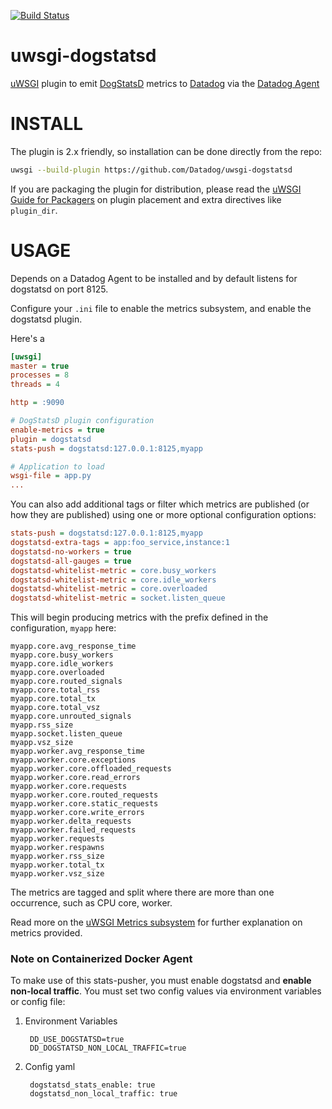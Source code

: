 [![Build Status](https://travis-ci.org/DataDog/uwsgi-dogstatsd.svg?branch=master)](https://travis-ci.org/DataDog/uwsgi-dogstatsd)

uwsgi-dogstatsd
===============

[uWSGI] plugin to emit [DogStatsD] metrics to [Datadog] via the [Datadog Agent]


INSTALL
=======

The plugin is 2.x friendly, so installation can be done directly from the repo:

```sh
uwsgi --build-plugin https://github.com/Datadog/uwsgi-dogstatsd
```

If you are packaging the plugin for distribution, please read the [uWSGI Guide for Packagers](http://projects.unbit.it/uwsgi/wiki/Guide4Packagers)
on plugin placement and extra directives like `plugin_dir`.

USAGE
=====

Depends on a Datadog Agent to be installed and by default listens for dogstatsd on port 8125.

Configure your `.ini` file to enable the metrics subsystem, and enable the dogstatsd plugin.

Here's a

```ini
[uwsgi]
master = true
processes = 8
threads = 4

http = :9090

# DogStatsD plugin configuration
enable-metrics = true
plugin = dogstatsd
stats-push = dogstatsd:127.0.0.1:8125,myapp

# Application to load
wsgi-file = app.py
...
```

You can also add additional tags or filter which metrics are published (or how they are published) using one or more optional configuration options:

```ini
stats-push = dogstatsd:127.0.0.1:8125,myapp
dogstatsd-extra-tags = app:foo_service,instance:1
dogstatsd-no-workers = true
dogstatsd-all-gauges = true
dogstatsd-whitelist-metric = core.busy_workers
dogstatsd-whitelist-metric = core.idle_workers
dogstatsd-whitelist-metric = core.overloaded
dogstatsd-whitelist-metric = socket.listen_queue
```

This will begin producing metrics with the prefix defined in the configuration, `myapp` here:

```console
myapp.core.avg_response_time
myapp.core.busy_workers
myapp.core.idle_workers
myapp.core.overloaded
myapp.core.routed_signals
myapp.core.total_rss
myapp.core.total_tx
myapp.core.total_vsz
myapp.core.unrouted_signals
myapp.rss_size
myapp.socket.listen_queue
myapp.vsz_size
myapp.worker.avg_response_time
myapp.worker.core.exceptions
myapp.worker.core.offloaded_requests
myapp.worker.core.read_errors
myapp.worker.core.requests
myapp.worker.core.routed_requests
myapp.worker.core.static_requests
myapp.worker.core.write_errors
myapp.worker.delta_requests
myapp.worker.failed_requests
myapp.worker.requests
myapp.worker.respawns
myapp.worker.rss_size
myapp.worker.total_tx
myapp.worker.vsz_size
```

The metrics are tagged and split where there are more than one occurrence, such as CPU core, worker.

Read more on the [uWSGI Metrics subsystem] for further explanation on metrics provided.

[Datadog]: http://www.datadog.com/
[Datadog Agent]: https://github.com/DataDog/dd-agent
[DogStatsD]: http://docs.datadoghq.com/guides/dogstatsd/
[uWSGI]: http://uwsgi-docs.readthedocs.org/
[uWSGI Metrics subsystem]: http://uwsgi-docs.readthedocs.org/en/latest/Metrics.html

### Note on Containerized Docker Agent
To make use of this stats-pusher, you must enable dogstatsd and **enable non-local traffic**. You must set two config values via environment variables or config file:
1. Environment Variables
    ```
     DD_USE_DOGSTATSD=true
     DD_DOGSTATSD_NON_LOCAL_TRAFFIC=true
    ```
2. Config yaml
    ```
     dogstatsd_stats_enable: true
     dogstatsd_non_local_traffic: true
    ```

